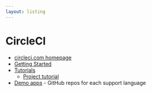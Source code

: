 ```yaml
---
layout: listing
---
```

# CircleCI

- [circleci.com homepage](https://circleci.com/)
- [Getting Started](https://circleci.com/docs/2.0/getting-started/)
- [Tutorials](https://circleci.com/docs/2.0/tutorials/)
    - [Project tutorial](https://circleci.com/docs/2.0/project-walkthrough/)
- [Demo apps](https://circleci.com/docs/2.0/demo-apps/) - GitHub repos for each support language
